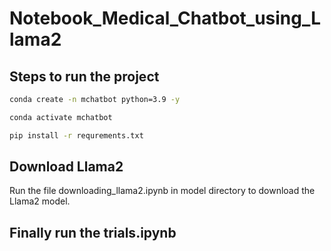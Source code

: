 # Notebook_Medical_Chatbot_using_Llama2

## Steps to run the project

```bash
conda create -n mchatbot python=3.9 -y
```

```bash
conda activate mchatbot
```

```bash
pip install -r requrements.txt
```

## Download Llama2
Run the file downloading_llama2.ipynb in model directory to download the Llama2 model.

## Finally run the trials.ipynb

